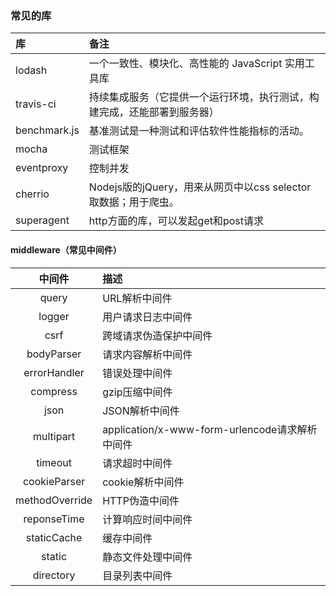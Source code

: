 ###  常见的库
| 库 | 备注     |
| :------------- | :------------- |
| lodash       | 一个一致性、模块化、高性能的 JavaScript 实用工具库     |
| travis-ci | 持续集成服务（它提供一个运行环境，执行测试，构建完成，还能部署到服务器） |
| benchmark.js | 基准测试是一种测试和评估软件性能指标的活动。 |
| mocha | 测试框架 |
| eventproxy | 控制并发 |
| cherrio | Nodejs版的jQuery，用来从网页中以css selector取数据；用于爬虫。 |
| superagent | http方面的库，可以发起get和post请求 |


#### middleware（常见中间件）

| 中间件     | 描述     |
| :-------------: | :------------- |
| query       | URL解析中间件      |
| logger | 用户请求日志中间件 |
| csrf | 跨域请求伪造保护中间件 |
| bodyParser | 请求内容解析中间件 |
| errorHandler | 错误处理中间件 |
| compress       | gzip压缩中间件       |
| json | JSON解析中间件 |
| multipart | application/x-www-form-urlencode请求解析中间件 |
| timeout | 请求超时中间件 |
| cookieParser | cookie解析中间件 |
| methodOverride | HTTP伪造中间件 |
| reponseTime | 计算响应时间中间件 |
| staticCache | 缓存中间件 |
| static | 静态文件处理中间件 |
| directory | 目录列表中间件 |
